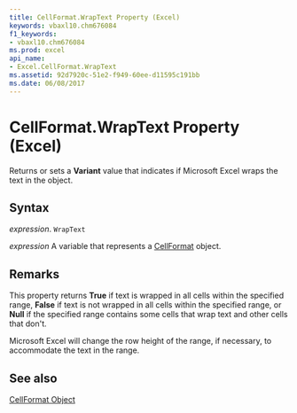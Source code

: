 ```yaml
---
title: CellFormat.WrapText Property (Excel)
keywords: vbaxl10.chm676084
f1_keywords:
- vbaxl10.chm676084
ms.prod: excel
api_name:
- Excel.CellFormat.WrapText
ms.assetid: 92d7920c-51e2-f949-60ee-d11595c191bb
ms.date: 06/08/2017
---
```



# CellFormat.WrapText Property (Excel)

Returns or sets a  **Variant** value that indicates if Microsoft Excel wraps the text in the object.


## Syntax

 _expression_. `WrapText`

 _expression_ A variable that represents a [CellFormat](./Excel.CellFormat.md) object.


## Remarks

This property returns  **True** if text is wrapped in all cells within the specified range, **False** if text is not wrapped in all cells within the specified range, or **Null** if the specified range contains some cells that wrap text and other cells that don't.

Microsoft Excel will change the row height of the range, if necessary, to accommodate the text in the range.


## See also


[CellFormat Object](Excel.CellFormat.md)

